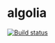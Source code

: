 # algolia

[![Build status](https://badge.buildkite.com/dfb614f5d619e554d76a20ae6d3f65268357e1911a6881a127.svg)](https://buildkite.com/personal-13/algolia)
